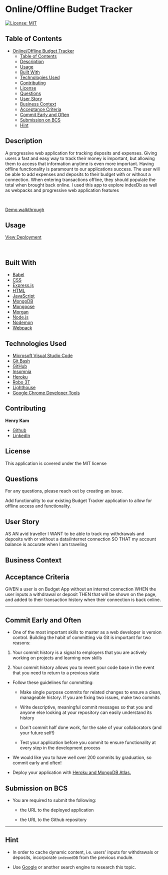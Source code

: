 # Online/Offline Budget Tracker

[![License: MIT](https://img.shields.io/badge/License-MIT-yellow.svg)](https://opensource.org/licenses/MIT)
## Table of Contents

- [Online/Offline Budget Tracker](#onlineoffline-budget-tracker)
  - [Table of Contents](#table-of-contents)
  - [Description](#description)
  - [Usage](#usage)
  - [Built With](#built-with)
  - [Technologies Used](#technologies-used)
  - [Contributing](#contributing)
  - [License](#license)
  - [Questions](#questions)
  - [User Story](#user-story)
  - [Business Context](#business-context)
  - [Acceptance Criteria](#acceptance-criteria)
  - [Commit Early and Often](#commit-early-and-often)
  - [Submission on BCS](#submission-on-bcs)
  - [Hint](#hint)
  

## Description
A progressive web application for tracking deposits and expenses. Giving users a fast and easy way to track their money is important, but allowing them to access that information anytime is even more important. Having offline functionality is paramount to our applications success. The user will be able to add expenses and deposits to their budget with or without a connection. When entering transactions offline, they should populate the total when brought back online. I used this app to explore indexDb as well as webpacks and progressive web application features

 <br />



[Demo walkthrough]()

## Usage

[View Deployment](https://budget-tracker-henrykam.herokuapp.com/)

<br>

## Built With
* [Babel](https://babeljs.io/)
* [CSS](https://developer.mozilla.org/en-US/docs/Web/CSS)
* [Express.js](https://expressjs.com/)
* [HTML](https://developer.mozilla.org/en-US/docs/Web/HTML)
* [JavaScript](https://developer.mozilla.org/en-US/docs/Web/JavaScript)
* [MongoDB](https://www.mongodb.com/)
* [Mongoose](https://www.npmjs.com/package/mongoose)
* [Morgan](https://www.npmjs.com/package/morgan)
* [Node.js](https://nodejs.org/en/)
* [Nodemon](https://www.npmjs.com/package/nodemon)
* [Webpack](https://webpack.js.org/)



## Technologies Used

* [Microsoft Visual Studio Code](https://code.visualstudio.com/)
* [Git Bash](https://git-scm.com/downloads)
* [GitHub](https://github.com/)
* [Insomnia](https://insomnia.rest/)
* [Heroku](https://www.heroku.com/)
* [Robo 3T](https://robomongo.org/)
* [Lighthouse](https://developers.google.com/web/tools/lighthouse/)
* [Google Chrome Developer Tools](https://developer.chrome.com/docs/devtools/)

## Contributing


**Henry Kam**

- [Github](https://github.com/gulpinhenry)
- [LinkedIn](https://www.linkedin.com/in/kamhenry/)


## License

This application is covered under the MIT license

## Questions

For any questions, please reach out by creating an issue.


Add functionality to our existing Budget Tracker application to allow for offline access and functionality.



## User Story
AS AN avid traveller
I WANT to be able to track my withdrawals and deposits with or without a data/internet connection
SO THAT my account balance is accurate when I am traveling

## Business Context




## Acceptance Criteria
GIVEN a user is on Budget App without an internet connection
WHEN the user inputs a withdrawal or deposit
THEN that will be shown on the page, and added to their transaction history when their connection is back online.

- - -

## Commit Early and Often

* One of the most important skills to master as a web developer is version control. Building the habit of committing via Git is important for two reasons:

1. Your commit history is a signal to employers that you are actively working on projects and learning new skills

2. Your commit history allows you to revert your code base in the event that you need to return to a previous state

* Follow these guidelines for committing:

  * Make single purpose commits for related changes to ensure a clean, manageable history. If you are fixing two issues, make two commits

  * Write descriptive, meaningful commit messages so that you and anyone else looking at your repository can easily understand its history

  * Don't commit half done work, for the sake of your collaborators (and your future self!)

  * Test your application before you commit to ensure functionality at every step in the development process

* We would like you to have well over 200 commits by graduation, so commit early and often!

* Deploy your application with [Heroku and MongoDB Atlas.](../04-Important/MongoAtlas-Deploy.md)

## Submission on BCS

* You are required to submit the following:

  * the URL to the deployed application

  * the URL to the Github repository

- - -

## Hint

* In order to cache dynamic content, i.e. users' inputs for withdrawals or deposits, incorporate `indexedDB` from the previous module.

* Use [Google](https://www.google.com) or another search engine to research this topic.